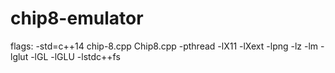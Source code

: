 # chip8-emulator
flags: -std=c++14 chip-8.cpp Chip8.cpp -pthread -lX11 -lXext -lpng -lz -lm -lglut -lGL -lGLU -lstdc++fs